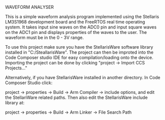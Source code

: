 WAVEFORM ANALYSER

This is a simple waveform analysis program implemented using the Stellaris LM3S1968 development board and the FreeRTOS real time operating system. It takes input sine waves on the ADC0 pin and input square waves on the ADC1 pin and displays properties of the waves to the user. The waveform must be in the  0 - 3V range.

To use this project make sure you have the StellarisWare software library installed in "C:/SteallarisWare". 
The project can then be improted into the Code Composer studio IDE for easy compilation/loading onto the device.
Importing the project can be done by clicking  "project -> Import CCS Projects..."

Alternatively, if you have StellarisWare installed in another directory. In Code Composer Studio click:

 project -> properties -> Build -> Arm Compiler -> include options, and edit the StellariWare related paths. Then also edit the StellarisWare include library at:

project -> properties -> Build -> Arm Linker -> File Search Path
